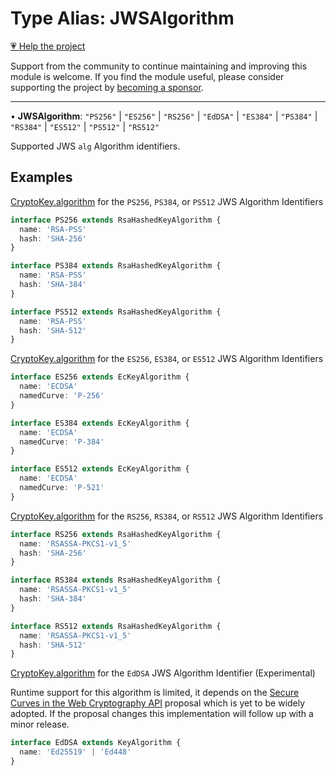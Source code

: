 # Type Alias: JWSAlgorithm

[💗 Help the project](https://github.com/sponsors/panva)

Support from the community to continue maintaining and improving this module is welcome. If you find the module useful, please consider supporting the project by [becoming a sponsor](https://github.com/sponsors/panva).

***

• **JWSAlgorithm**: `"PS256"` \| `"ES256"` \| `"RS256"` \| `"EdDSA"` \| `"ES384"` \| `"PS384"` \| `"RS384"` \| `"ES512"` \| `"PS512"` \| `"RS512"`

Supported JWS `alg` Algorithm identifiers.

## Examples

[CryptoKey.algorithm](https://developer.mozilla.org/docs/Web/API/CryptoKey/algorithm) for the `PS256`, `PS384`, or `PS512` JWS Algorithm Identifiers

```ts
interface PS256 extends RsaHashedKeyAlgorithm {
  name: 'RSA-PSS'
  hash: 'SHA-256'
}

interface PS384 extends RsaHashedKeyAlgorithm {
  name: 'RSA-PSS'
  hash: 'SHA-384'
}

interface PS512 extends RsaHashedKeyAlgorithm {
  name: 'RSA-PSS'
  hash: 'SHA-512'
}
```

[CryptoKey.algorithm](https://developer.mozilla.org/docs/Web/API/CryptoKey/algorithm) for the `ES256`, `ES384`, or `ES512` JWS Algorithm Identifiers

```ts
interface ES256 extends EcKeyAlgorithm {
  name: 'ECDSA'
  namedCurve: 'P-256'
}

interface ES384 extends EcKeyAlgorithm {
  name: 'ECDSA'
  namedCurve: 'P-384'
}

interface ES512 extends EcKeyAlgorithm {
  name: 'ECDSA'
  namedCurve: 'P-521'
}
```

[CryptoKey.algorithm](https://developer.mozilla.org/docs/Web/API/CryptoKey/algorithm) for the `RS256`, `RS384`, or `RS512` JWS Algorithm Identifiers

```ts
interface RS256 extends RsaHashedKeyAlgorithm {
  name: 'RSASSA-PKCS1-v1_5'
  hash: 'SHA-256'
}

interface RS384 extends RsaHashedKeyAlgorithm {
  name: 'RSASSA-PKCS1-v1_5'
  hash: 'SHA-384'
}

interface RS512 extends RsaHashedKeyAlgorithm {
  name: 'RSASSA-PKCS1-v1_5'
  hash: 'SHA-512'
}
```

[CryptoKey.algorithm](https://developer.mozilla.org/docs/Web/API/CryptoKey/algorithm) for the `EdDSA` JWS Algorithm Identifier (Experimental)

Runtime support for this algorithm is limited, it depends on the [Secure Curves in the Web
Cryptography API](https://wicg.github.io/webcrypto-secure-curves/) proposal which is yet to be
widely adopted. If the proposal changes this implementation will follow up with a minor release.

```ts
interface EdDSA extends KeyAlgorithm {
  name: 'Ed25519' | 'Ed448'
}
```
